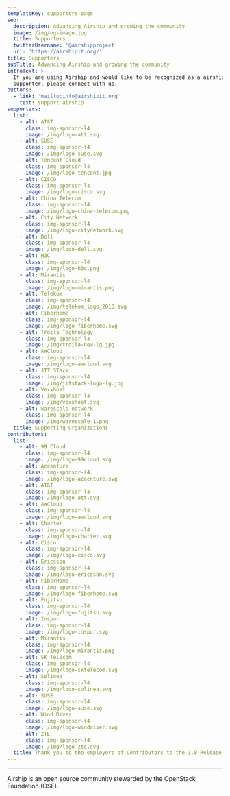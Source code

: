 ```yaml
---
templateKey: supporters-page
seo:
  description: Advancing Airship and growing the community
  image: /img/og-image.jpg
  title: Supporters
  twitterUsername: '@airshipproject'
  url: 'https://airshipit.org/'
title: Supporters
subTitle: Advancing Airship and growing the community
introText: >-
  If you are using Airship and would like to be recognized as a airship
  supporter, please connect with us.
buttons:
  - link: 'mailto:info@airshipit.org'
    text: support airship
supporters:
  list:
    - alt: AT&T
      class: img-sponsor-l4
      image: /img/logo-att.svg
    - alt: SUSE
      class: img-sponsor-l4
      image: /img/logo-suse.svg
    - alt: Tencent Cloud
      class: img-sponsor-l4
      image: /img/logo-tencent.jpg
    - alt: CISCO
      class: img-sponsor-l4
      image: /img/logo-cisco.svg
    - alt: China Telecom
      class: img-sponsor-l4
      image: /img/logo-china-telecom.png
    - alt: City Network
      class: img-sponsor-l4
      image: /img/logo-citynetwork.svg
    - alt: Dell
      class: img-sponsor-l4
      image: /img/logo-dell.svg
    - alt: H3C
      class: img-sponsor-l4
      image: /img/logo-h3c.png
    - alt: Mirantis
      class: img-sponsor-l4
      image: /img/logo-mirantis.png
    - alt: Telekom
      class: img-sponsor-l4
      image: /img/telekom_logo_2013.svg
    - alt: Fiberhome
      class: img-sponsor-l4
      image: /img/logo-fiberhome.svg
    - alt: Troila Technology
      class: img-sponsor-l4
      image: /img/troila-new-lg.jpg
    - alt: AWCloud
      class: img-sponsor-l4
      image: /img/logo-awcloud.svg
    - alt: JIT STack
      class: img-sponsor-l4
      image: /img/jitstack-logo-lg.jpg
    - alt: Vexxhost
      class: img-sponsor-l4
      image: /img/vexxhost.svg
    - alt: warescale network
      class: img-sponsor-l4
      image: /img/warescale-1.png
  title: Supporting Organizations
contributors:
  list:
    - alt: 99 Cloud
      class: img-sponsor-l4
      image: /img/logo-99cloud.svg
    - alt: Accenture
      class: img-sponsor-l4
      image: /img/logo-accenture.svg
    - alt: AT&T
      class: img-sponsor-l4
      image: /img/logo-att.svg
    - alt: AWCloud
      class: img-sponsor-l4
      image: /img/logo-awcloud.svg
    - alt: Charter
      class: img-sponsor-l4
      image: /img/logo-charter.svg
    - alt: Cisco
      class: img-sponsor-l4
      image: /img/logo-cisco.svg
    - alt: Ericsson
      class: img-sponsor-l4
      image: /img/logo-ericsson.svg
    - alt: FiberHome
      class: img-sponsor-l4
      image: /img/logo-fiberhome.svg
    - alt: Fujitsu
      class: img-sponsor-l4
      image: /img/logo-fujitsu.svg
    - alt: Inspur
      class: img-sponsor-l4
      image: /img/logo-inspur.svg
    - alt: Mirantis
      class: img-sponsor-l4
      image: /img/logo-mirantis.png
    - alt: SK Telecom
      class: img-sponsor-l4
      image: /img/logo-sktelecom.svg
    - alt: Solinea
      class: img-sponsor-l4
      image: /img/logo-solinea.svg
    - alt: SUSE
      class: img-sponsor-l4
      image: /img/logo-suse.svg
    - alt: Wind River
      class: img-sponsor-l4
      image: /img/logo-windriver.svg
    - alt: ZTE
      class: img-sponsor-l4
      image: /img/logo-zte.svg
  title: Thank you to the employers of Contributors to the 1.0 Release
---
```



---

Airship is an open source community stewarded by the OpenStack Foundation (OSF).
